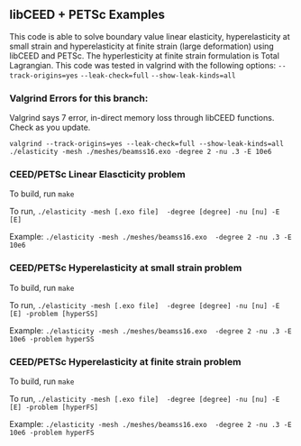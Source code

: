 ## libCEED + PETSc Examples
This code is able to solve boundary value linear elasticity, hyperelasticity at small strain and
hyperelasticity at finite strain (large deformation) using libCEED and PETSc. The hyperlesticity
at finite strain formulation is Total Lagrangian. This code was tested in valgrind with the
following options: `--track-origins=yes` `--leak-check=full` `--show-leak-kinds=all`

### Valgrind Errors for this branch:
Valgrind says 7 error, in-direct memory loss through libCEED functions. Check as you update.

`valgrind --track-origins=yes --leak-check=full --show-leak-kinds=all ./elasticity -mesh ./meshes/beamss16.exo -degree 2 -nu .3 -E 10e6`


### CEED/PETSc Linear Elascticity problem

To build, run `make`

To run, `./elasticity -mesh [.exo file]  -degree [degree] -nu [nu] -E [E]`

Example: `./elasticity -mesh ./meshes/beamss16.exo  -degree 2 -nu .3 -E 10e6`

### CEED/PETSc Hyperelasticity at small strain problem

To build, run `make`

To run, `./elasticity -mesh [.exo file]  -degree [degree] -nu [nu] -E [E] -problem [hyperSS]`

Example: `./elasticity -mesh ./meshes/beamss16.exo  -degree 2 -nu .3 -E 10e6 -problem hyperSS`

### CEED/PETSc Hyperelasticity at finite strain problem

To build, run `make`

To run, `./elasticity -mesh [.exo file]  -degree [degree] -nu [nu] -E [E] -problem [hyperFS]`

Example: `./elasticity -mesh ./meshes/beamss16.exo  -degree 2 -nu .3 -E 10e6 -problem hyperFS`
